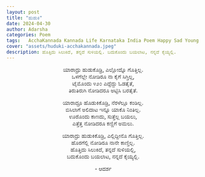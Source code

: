 ```yaml
---
layout: post
title: "ಹುಡುಕಿ"
date: 2024-04-30
author: Adarsha
categories: Poem
tags:	AcchaKannada Kannada Life Karnataka India Poem Happy Sad Young me happiness live greatfull search huduku huduki
cover: "assets/huduki-acchakannada.jpeg"
description: ಹೊತ್ತಿದು ಸಿಲುಕಿದೆ, ತನ್ನದೆ ಸುಳಿಯಲ್ಲಿ. ಬದುಕೊಂದು ಬಯಲಾಟ, ನನ್ನದೆ ಕೈಯ್ಯಲ್ಲಿ.
---
```


<p align ="center"> ಯಾರಾದ್ರು ಹುಡುಕೊಡ್ರಿ, ಎಲ್ಲೋದ್ನೊ ಗೊತ್ತಿಲ್ಲ. <br>
ಒಳಗೆಲ್ಲೇ ನೋಡಿರೂ ನಾ ಕೈಗೆ ಸಿಗ್ತಿಲ್ಲ, <br>
ಟೈಮೊಂದು ೪೨೦ ಎದ್ದೆದ್ದು ಓಡತೈತೆ, <br>
ತಿರುತಿರುಗಿ ನೋಡಿದರೂ ಅಟ್ಟಿಸಿ ಬರತೈತೆ. </p>

<p align ="center"> ಯಾರಾದ್ರೂ ಹೊಡುಕಿಕೊಡ್ರಿ, ನೆರಳೆಲ್ಲೂ ಕಂಡಿಲ್ಲ. <br>
ಬಿಸಿಲಾಗೆ ಅಲಿದಾಟ ಇನ್ನೂ ಯಾಕೊ ನಿಂತಿಲ್ಲ. <br>
ಊರೊಂದು ಕಾಣದು, ಸುತ್ತೆಲ್ಲ ಬಯಲು, <br>
ಎತ್ತೆತ್ತ ನೋಡಿದರೂ ಕಣ್ಣಿಗೆ ಅಮಲು. </p>

<p align ="center"> ಯಾರಾದ್ರು ಹುಡುಕಿಕೊಡ್ರಿ, ಎಲ್ಲಿದ್ದೀನೊ ಗೊತ್ತಿಲ್ಲ. <br>
ಹೊರಗೆಲ್ಲಿ ನೋಡಿರೂ ನಾನೇ ಕಾಣ್ತಿಲ್ಲ. <br>
ಹೊತ್ತಿದು ಸಿಲುಕಿದೆ, ತನ್ನದೆ ಸುಳಿಯಲ್ಲಿ, <br>
ಬದುಕೊಂದು ಬಯಲಾಟ, ನನ್ನದೆ ಕೈಯ್ಯಲ್ಲಿ. </p>

<p align ="center"> - ಆದರ್ಶ </p>
